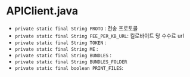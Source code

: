# APIClient.java
- `private static final String PROTO` : 전송 프로토콜
- `private static final String FEE_PER_KB_URL`: 킬로바이트 당 수수료 url
- `private static final String TOKEN` :
- `private static final String ME` :
- `private static final String BUNDLES` :
- `private static final String BUNDLES_FOLDER`
- `private static final boolean PRINT_FILES`:

